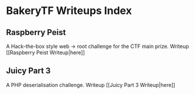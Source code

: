 # BakeryTF Writeups Index

## Raspberry Peist

A Hack-the-box style web -> root challenge for the CTF main prize. Writeup [[Raspberry Peist Writeup|here]]

## Juicy Part 3

A PHP deserialisation challenge. Writeup [[Juicy Part 3 Writeup|here]]